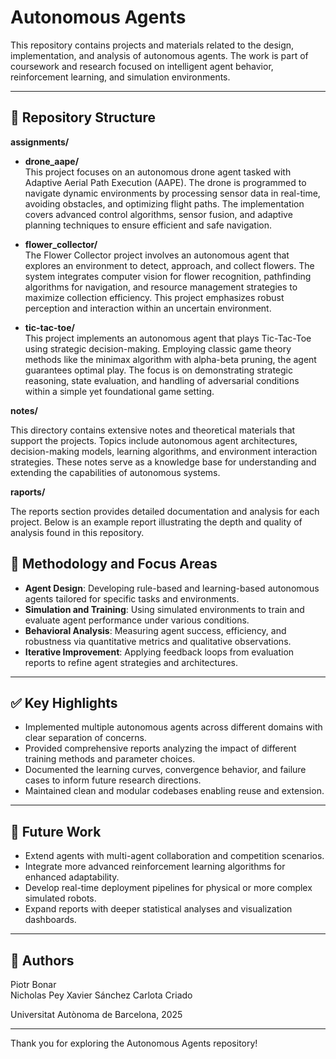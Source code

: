# Autonomous Agents

This repository contains projects and materials related to the design, implementation, and analysis of autonomous agents. The work is part of coursework and research focused on intelligent agent behavior, reinforcement learning, and simulation environments.

---

## 📁 Repository Structure

**assignments/**

- **drone_aape/**  
  This project focuses on an autonomous drone agent tasked with Adaptive Aerial Path Execution (AAPE). The drone is programmed to navigate dynamic environments by processing sensor data in real-time, avoiding obstacles, and optimizing flight paths. The implementation covers advanced control algorithms, sensor fusion, and adaptive planning techniques to ensure efficient and safe navigation.

- **flower_collector/**  
  The Flower Collector project involves an autonomous agent that explores an environment to detect, approach, and collect flowers. The system integrates computer vision for flower recognition, pathfinding algorithms for navigation, and resource management strategies to maximize collection efficiency. This project emphasizes robust perception and interaction within an uncertain environment.

- **tic-tac-toe/**  
  This project implements an autonomous agent that plays Tic-Tac-Toe using strategic decision-making. Employing classic game theory methods like the minimax algorithm with alpha-beta pruning, the agent guarantees optimal play. The focus is on demonstrating strategic reasoning, state evaluation, and handling of adversarial conditions within a simple yet foundational game setting.

**notes/**

This directory contains extensive notes and theoretical materials that support the projects. Topics include autonomous agent architectures, decision-making models, learning algorithms, and environment interaction strategies. These notes serve as a knowledge base for understanding and extending the capabilities of autonomous systems.

**raports/**

The reports section provides detailed documentation and analysis for each project. Below is an example report illustrating the depth and quality of analysis found in this repository.


## 🧪 Methodology and Focus Areas

- **Agent Design**: Developing rule-based and learning-based autonomous agents tailored for specific tasks and environments.
- **Simulation and Training**: Using simulated environments to train and evaluate agent performance under various conditions.
- **Behavioral Analysis**: Measuring agent success, efficiency, and robustness via quantitative metrics and qualitative observations.
- **Iterative Improvement**: Applying feedback loops from evaluation reports to refine agent strategies and architectures.

---

## ✅ Key Highlights

- Implemented multiple autonomous agents across different domains with clear separation of concerns.
- Provided comprehensive reports analyzing the impact of different training methods and parameter choices.
- Documented the learning curves, convergence behavior, and failure cases to inform future research directions.
- Maintained clean and modular codebases enabling reuse and extension.

---

## 🔮 Future Work

- Extend agents with multi-agent collaboration and competition scenarios.
- Integrate more advanced reinforcement learning algorithms for enhanced adaptability.
- Develop real-time deployment pipelines for physical or more complex simulated robots.
- Expand reports with deeper statistical analyses and visualization dashboards.

---

## 👥 Authors

Piotr Bonar  
Nicholas Pey
Xavier Sánchez
Carlota Criado

Universitat Autònoma de Barcelona, 2025

---

Thank you for exploring the Autonomous Agents repository!
